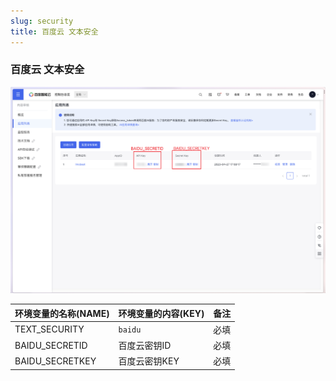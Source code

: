```yaml
---
slug: security
title: 百度云 文本安全
---
```




### 百度云 文本安全

![](img/baidu.png)

| 环境变量的名称(NAME)     | 环境变量的内容(KEY) | 备注 |
|-------------------|--------------|----|
| TEXT_SECURITY     | `baidu`      | 必填 |
| BAIDU_SECRETID  | 百度云密钥ID      | 必填 |
| BAIDU_SECRETKEY | 百度云密钥KEY     | 必填 |

